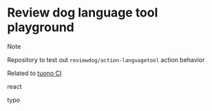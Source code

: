 # Review dog language tool playground

> [!NOTE]
> Repository to test out `reviewdog/action-languagetool` action behavior
>
> Related to [tuono CI](https://github.com/Valerioageno/tuono/pull/137#pullrequestreview-2455455272)
>
> react

typo
